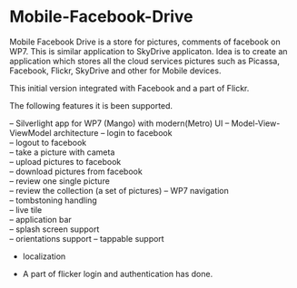 Mobile-Facebook-Drive
=====================

Mobile Facebook Drive is a store for pictures, comments of facebook on WP7. This is similar application to SkyDrive 
applicaton. Idea is to create an application which stores all the cloud services pictures such as Picassa, Facebook,
Flickr, SkyDrive and other for Mobile devices.

This initial version integrated with Facebook and a part of Flickr. 

The following features it is been supported.

– Silverlight app for WP7 (Mango) with modern(Metro) UI 
– Model-View-ViewModel architecture 
– login to facebook                          
– logout to facebook                        
– take a picture with cameta                
– upload pictures  to facebook               
– download pictures  from facebook             
– review one single picture       
– review the collection (a set of pictures) 
– WP7 navigation                     
– tombstoning handling               
– live tile                           
– application bar                    
– splash screen support              
– orientations support 
– tappable support  						
- localization

- A part of flicker login and authentication has done.
